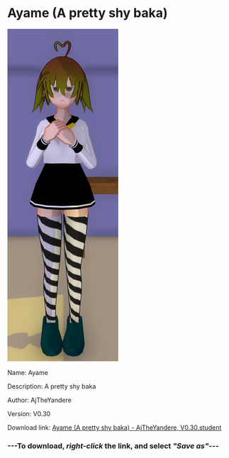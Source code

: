 # Ayame (A pretty shy baka)

<img src = "https://raw.githubusercontent.com/Arbiter1223/Daigaku-Gurashi-Custom-Students/master/Students/Files/Ayame%20(A%20pretty%20shy%20baka).png">

Name: Ayame

Description: A pretty shy baka

Author: AjTheYandere

Version: V0.30

Download link: <a href="https://raw.githubusercontent.com/Arbiter1223/Daigaku-Gurashi-Custom-Students/master/Students/Files/Ayame%20(A%20pretty%20shy%20baka)%20-%20AjTheYandere%2C%20V0.30.student">Ayame (A pretty shy baka) - AjTheYandere, V0.30.student</a>

### ---**To download, _right-click_ the link, and select _"Save as"_**---
